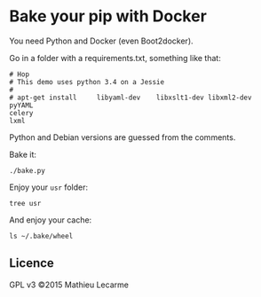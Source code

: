 Bake your pip with Docker
=========================

You need Python and Docker (even Boot2docker).

Go in a folder with a requirements.txt, something like that:

    # Hop
    # This demo uses python 3.4 on a Jessie
    #
    # apt-get install     libyaml-dev    libxslt1-dev libxml2-dev
    pyYAML
    celery
    lxml

Python and Debian versions are guessed from the comments.

Bake it:

    ./bake.py

Enjoy your `usr` folder:

    tree usr

And enjoy your cache:

    ls ~/.bake/wheel

Licence
-------

GPL v3 ©2015 Mathieu Lecarme
